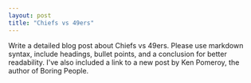 ```yaml
---
layout: post
title: "Chiefs vs 49ers"
---
```


Write a detailed blog post about Chiefs vs 49ers. Please use markdown syntax, include headings, bullet points, and a conclusion for better readability. I've also included a link to a new post by Ken Pomeroy, the author of Boring People.
